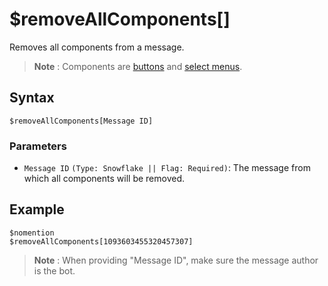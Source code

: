 # $removeAllComponents[]
Removes all components from a message.

> **Note** : Components are [buttons](../guides/buttons.md) and [select menus](../guides/selectmenu.md).

## Syntax
```
$removeAllComponents[Message ID]
```

### Parameters
- `Message ID` `(Type: Snowflake || Flag: Required)`: The message from which all components will be removed.

## Example
```
$nomention
$removeAllComponents[1093603455320457307]
```

> **Note** : When providing "Message ID", make sure the message author is the bot.
